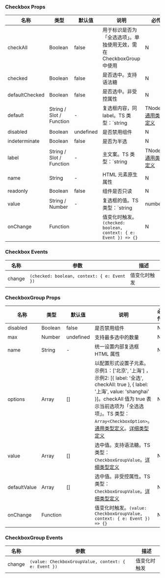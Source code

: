
### Checkbox Props
名称 | 类型 | 默认值 | 说明 | 必传
-- | -- | -- | -- | --
checkAll | Boolean | false | 用于标识是否为「全选选项」。单独使用无效，需在 CheckboxGroup 中使用 | N
checked | Boolean | false | 是否选中。支持语法糖 | N
defaultChecked | Boolean | false | 是否选中。非受控属性 | N
default | String / Slot / Function | - | 复选框内容，同 label。TS 类型：`string | TNode`。[通用类型定义](https://github.com/TDesignOteam/tdesign-vue/blob/develop/src/common.ts) | N
disabled | Boolean | undefined | 是否禁用组件 | N
indeterminate | Boolean | false | 是否为半选 | N
label | String / Slot / Function | - | 主文案。TS 类型：`string | TNode`。[通用类型定义](https://github.com/TDesignOteam/tdesign-vue/blob/develop/src/common.ts) | N
name | String | - | HTML 元素原生属性 | N
readonly | Boolean | false | 组件是否只读 | N
value | String / Number | - | 复选框的值。TS 类型：`string | number` | N
onChange | Function |  | 值变化时触发。`(checked: boolean, context: { e: Event }) => {}` | N

### Checkbox Events
名称 | 参数 | 描述
-- | -- | --
change | `(checked: boolean, context: { e: Event })` | 值变化时触发


### CheckboxGroup Props
名称 | 类型 | 默认值 | 说明 | 必传
-- | -- | -- | -- | --
disabled | Boolean | false | 是否禁用组件 | N
max | Number | undefined | 支持最多选中的数量 | N
name | String | - | 统一设置内部复选框 HTML 属性 | N
options | Array | [] | 以配置形式设置子元素。示例1：['北京', '上海'] ，示例2: [{ label: '全选', checkAll: true }, { label: '上海', value: 'shanghai' }]。checkAll 值为 true 表示当前选项为「全选选项」。TS 类型：`Array<CheckboxOption>`。[通用类型定义](https://github.com/TDesignOteam/tdesign-vue/blob/develop/src/common.ts)。[详细类型定义](https://github.com/TDesignOteam/tdesign-vue/tree/develop/src/checkbox/type.ts) | N
value | Array | [] | 选中值。支持语法糖。TS 类型：`CheckboxGroupValue`。[详细类型定义](https://github.com/TDesignOteam/tdesign-vue/tree/develop/src/checkbox/type.ts) | N
defaultValue | Array | [] | 选中值。非受控属性。TS 类型：`CheckboxGroupValue`。[详细类型定义](https://github.com/TDesignOteam/tdesign-vue/tree/develop/src/checkbox/type.ts) | N
onChange | Function |  | 值变化时触发。`(value: CheckboxGroupValue, context: { e: Event }) => {}` | N

### CheckboxGroup Events
名称 | 参数 | 描述
-- | -- | --
change | `(value: CheckboxGroupValue, context: { e: Event })` | 值变化时触发
